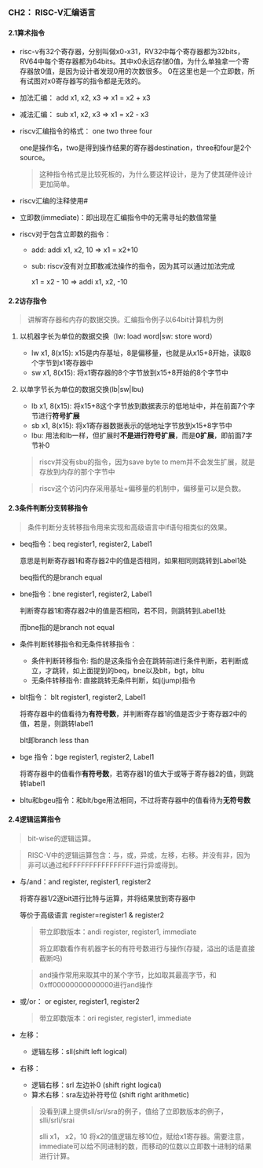 ### CH2： RISC-V汇编语言

#### 2.1算术指令

* risc-v有32个寄存器，分别叫做x0-x31，RV32中每个寄存器都为32bits，RV64中每个寄存器都为64bits。其中x0永远存储0值，为什么单独拿一个寄存器放0值，是因为设计者发现0用的次数很多。
  0在这里也是一个立即数，所有试图对x0寄存器写的指令都是无效的。

* 加法汇编： add x1, x2, x3 => x1 = x2 + x3

* 减法汇编： sub  x1, x2, x3 =>  x1 = x2 - x3

* riscv汇编指令的格式： one two three four

  one是操作名，two是得到操作结果的寄存器destination，three和four是2个source。

  > 这种指令格式是比较死板的，为什么要这样设计，是为了使其硬件设计更加简单。

* riscv汇编的注释使用#

* 立即数(immediate)：即出现在汇编指令中的无需寻址的数值常量

* riscv对于包含立即数的指令：

  * add: addi x1, x2, 10 => x1 = x2+10 

  * sub: riscv没有对立即数减法操作的指令，因为其可以通过加法完成

    x1 = x2 - 10 => addi x1, x2, -10

#### 2.2访存指令

> 讲解寄存器和内存的数据交换。汇编指令例子以64bit计算机为例

1. 以机器字长为单位的数据交换（lw: load word|sw: store word）

   * lw x1, 8(x15): x15是内存基址，8是偏移量，也就是从x15+8开始，读取8个字节到x1寄存器中
   * sw x1, 8(x15): 将x1寄存器的8个字节放到x15+8开始的8个字节中

2. 以单字节长为单位的数据交换(lb|sw|lbu)

   * lb x1, 8(x15): 将x15+8这个字节放到数据表示的低地址中，并在前面7个字节进行**符号扩展**
   * sb x1, 8(x15): 将x1寄存器数据表示的低地址字节放到x15+8字节中
   * lbu: 用法和lb一样，但扩展时**不是进行符号扩展**，而是**0扩展**，即前面7字节补0

   > riscv并没有sbu的指令，因为save byte to mem并不会发生扩展，就是存放到内存的那个字节中

   > riscv这个访问内存采用基址+偏移量的机制中，偏移量可以是负数。



#### 2.3条件判断分支转移指令

> 条件判断分支转移指令用来实现和高级语言中if语句相类似的效果。

* beq指令：beq register1, register2, Label1

  意思是判断寄存器1和寄存器2中的值是否相同，如果相同则跳转到Label1处

  beq指代的是branch equal

* bne指令：bne register1, register2, Label1

  判断寄存器1和寄存器2中的值是否相同，若不同，则跳转到Label1处

  而bne指的是branch not equal

  

* 条件判断转移指令和无条件转移指令：

  * 条件判断转移指令: 指的是这条指令会在跳转前进行条件判断，若判断成立，才跳转，如上面提到的beq，bne以及blt，bgt，bltu
  * 无条件转移指令: 直接跳转无条件判断，如j(jump)指令



* blt指令： blt register1, register2, Label1

  将寄存器中的值看待为**有符号数**，并判断寄存器1的值是否少于寄存器2中的值，若是，则跳转label1

  blt即branch less than

* bge 指令：bge register1, register2, Label1

  将寄存器中的值看作**有符号数**，若寄存器1的值大于或等于寄存器2的值，则跳转label1

* bltu和bgeu指令：和blt/bge用法相同，不过将寄存器中的值看待为**无符号数**



#### 2.4逻辑运算指令

> bit-wise的逻辑运算。

> RISC-V中的逻辑运算包含：与，或，异或，左移，右移。并没有非，因为非可以通过和FFFFFFFFFFFFFFFF进行异或得到。

* 与/and：and register, register1, register2

  将寄存器1/2逐bit进行比特与运算，并将结果放到寄存器中

  等价于高级语言 register=register1 & register2

  > 带立即数版本：andi register, register1, immediate
  >
  > 将立即数看作有机器字长的有符号数进行与操作(存疑，溢出的话是直接截断吗)

  > and操作常用来取其中的某个字节，比如取其最高字节，和0xff00000000000000进行and操作

* 或/or： or egister, register1, register2

  > 带立即数版本：ori register, register1, immediate

* 左移：

  * 逻辑左移：sll(shift left logical)

* 右移：

  * 逻辑右移：srl 左边补0 (shift right logical)
  * 算术右移：sra左边补符号位 (shift right arithmetic)

  > 没看到课上提供sll/srl/sra的例子，值给了立即数版本的例子，slli/srli/srai
  >
  > slli x1， x2，10 将x2的值逻辑左移10位，赋给x1寄存器。需要注意，immediate可以给不同进制的数，而移动的位数以立即数十进制的结果进行计算。
